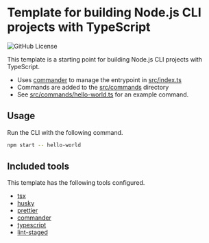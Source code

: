 # Template for building Node.js CLI projects with TypeScript

![GitHub License](https://img.shields.io/github/license/dangreaves/template-typescript-cli)

This template is a starting point for building Node.js CLI projects with TypeScript.

- Uses [commander](https://github.com/tj/commander.js) to manage the entrypoint in [src/index.ts](./src/index.ts)
- Commands are added to the [src/commands](./src/commands) directory
- See [src/commands/hello-world.ts](./src/commands/hello-world.ts) for an example command.

## Usage

Run the CLI with the following command.

```sh
npm start -- hello-world
```

## Included tools

This template has the following tools configured.

- [tsx](https://github.com/privatenumber/tsx)
- [husky](https://github.com/typicode/husky)
- [prettier](https://prettier.io)
- [commander](https://github.com/tj/commander.js)
- [typescript](https://www.typescriptlang.org)
- [lint-staged](https://github.com/lint-staged/lint-staged)
